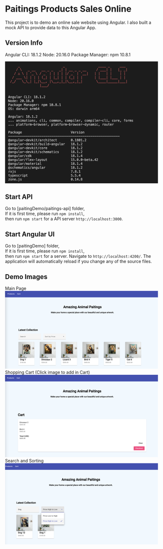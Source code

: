 # Paitings Products Sales Online

This project is to demo an online sale website using Angular.
I also built a mock API to provide data to this Angular App.

## Version Info

Angular CLI: 18.1.2
Node: 20.16.0
Package Manager: npm 10.8.1

![Version](https://github.com/douglasjs/paitingDemo/blob/main/readmeImages/VERSION.png)


## Start API

Go to [paitingDemo/paitings-api] folder, <br/>
If it is first time, please run `npm install`, <br/>
then run `npm start` for a API server `http://localhost:3000`.


## Start Angular UI

Go to [paitingDemo] folder, <br/>
If it is first time, please run `npm install`, <br/>
then run `npm start` for a server. Navigate to `http://localhost:4200/`. The application will automatically reload if you change any of the source files.

## Demo Images

Main Page <br />
![Version](https://github.com/douglasjs/paitingDemo/blob/main/readmeImages/demo1.png)
Shopping Cart (Click image to add in Cart) <br />
![Version](https://github.com/douglasjs/paitingDemo/blob/main/readmeImages/demo2.png)
Search and Sorting <br />
![Version](https://github.com/douglasjs/paitingDemo/blob/main/readmeImages/demo3.png)